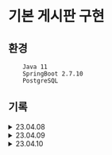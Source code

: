 # 기본 게시판 구현

## 환경

```
    Java 11
    SpringBoot 2.7.10
    PostgreSQL
```
    
## 기록

<details>
<summary>23.04.08</summary>

- [x] 프로젝트 생성 
- [x] DB 연동 
- [x] Member Entity 생성 

</details>

<details>
<summary>23.04.09</summary>

- [x] DTO 에서 toEntity 처리
- [x] MemberController POST Method 틀 생성
- [x] MemberController POST, GET, DELETE 구현


<ul>
<li>SpringBoot 프로젝트 흐름 이해 필요</li>
<li>Lombok 어노테이션 공부</li>
<li>response 방식 찾아보기 >> ResponseEntity 사용</li>
<li>Java Collection, Generic 공부</li>
<li>Entity 수정할 때 접근 방법, 수정 방식 찾아보기(update 메소드?)</li>
</ul>
</details>

<details>
<summary>23.04.10</summary>

- [x] BoardController POST, GET, PUT, DELETE 구현


<ul>
<li>Member id를 가지고 조회하는 GET이 작동하지 않음 쿼리는 제대로 나감 컬럼 이름 혹은 FK 접근에서 문제???</li>
<li>Spring Security 찾아보기</li>
<li>DTO > Entity or Entity > DTO 의 과정은 어디에서 진행 되어야 하는가? 장단점 찾아보기</li>
</ul>
</details>